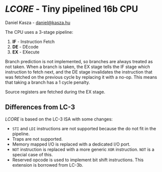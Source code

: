 # _LCORE_ - Tiny pipelined 16b CPU

Daniel Kasza - daniel@kasza.hu

The CPU uses a 3-stage pipeline:
1. __IF__ - Instruction Fetch
2. __DE__ - DEcode
3. __EX__ - EXecute

Branch prediction is not implemented, so branches are always treated as not taken.
When a branch is taken, the EX stage tells the IF stage which instruction to fetch next, and the DE stage invalidates the instruction that was fetched on the previous cycle by replacing it with a no-op.
This means that taking a branch has a 1 cycle penalty.

Source registers are fetched during the EX stage.

## Differences from LC-3

_LCORE_ is based on the LC-3 ISA with some changes:

* `STI` and `LDI` instructions are not supported because the do not fit in the pipeline.
* Traps are not supported.
* Memory mapped I/O is replaced with a dedicated I/O port.
* `NOT` instruction is replaced with a more generic `XOR` instruction. `NOT` is a special case of this.
* Reserved opcode is used to implement bit shift instructions. This extension is borrowed from LC-3b.
